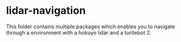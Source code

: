# lidar-navigation
This folder contains multiple packages which enables you to navigate through a environment with a hokuyo lidar and a turtlebot 2.
